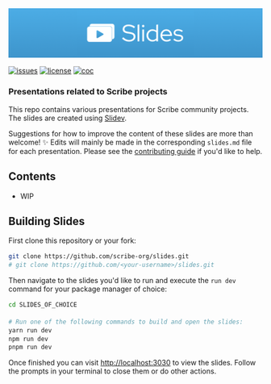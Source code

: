 <div align="center">
  <a href="https://github.com/scribe-org/slides"><img src="https://raw.githubusercontent.com/scribe-org/slides/main/.github/resources/SlidesLogoGitHubBanner.png" width=1024 alt="Slides logo"></a>
</div>

[![issues](https://img.shields.io/github/issues/scribe-org/slides?label=%20&logo=github)](https://github.com/scribe-org/slides/issues)
[![license](https://img.shields.io/github/license/scribe-org/slides.svg?label=%20)](LICENSE.txt)
[![coc](https://img.shields.io/badge/Contributor%20Covenant-ff69b4.svg)](.github/CODE_OF_CONDUCT.md)

### Presentations related to Scribe projects

This repo contains various presentations for Scribe community projects. The slides are created using [Slidev](https://github.com/slidevjs/slidev).

Suggestions for how to improve the content of these slides are more than welcome! ✨ Edits will mainly be made in the corresponding `slides.md` file for each presentation. Please see the [contributing guide](CONTRIBUTING.md) if you'd like to help.

## **Contents**

- WIP

## Building Slides

First clone this repository or your fork:

```bash
git clone https://github.com/scribe-org/slides.git
# git clone https://github.com/<your-username>/slides.git
```

Then navigate to the slides you'd like to run and execute the `run dev` command for your package manager of choice:

```bash
cd SLIDES_OF_CHOICE

# Run one of the following commands to build and open the slides:
yarn run dev
npm run dev
pnpm run dev
```

Once finished you can visit <http://localhost:3030> to view the slides. Follow the prompts in your terminal to close them or do other actions.
